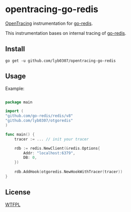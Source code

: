 # opentracing-go-redis

[OpenTracing](http://opentracing.io/) instrumentation for [go-redis](https://github.com/go-redis/redis).

This instrumentation bases on internal tracing of [go-redis](https://github.com/go-redis/redis/blob/master/redisext/otel.go).

## Install

```
go get -u github.com/lyb0307/opentracing-go-redis
```

## Usage

Example:

```go

package main

import (
"github.com/go-redis/redis/v8"
"github.com/lyb0307/otgoredis"
)

func main() {
    tracer := ... // init your tracer

    rdb := redis.NewClient(&redis.Options{
        Addr: "localhost:6379",
        DB: 0,
    })
    
    rdb.AddHook(otgoredis.NewHookWithTracer(tracer))
}
```

## License

[WTFPL](LICENSE)
